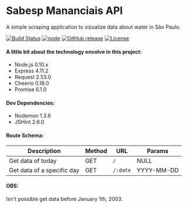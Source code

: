 # Sabesp Mananciais API
A simple scraping application to vizualize data about water in São Paulo.

[![Build Status](https://travis-ci.org/rafaell-lycan/sabesp-mananciais-api.svg?branch=master)](https://travis-ci.org/rafaell-lycan/sabesp-mananciais-api)
[![node](https://img.shields.io/badge/node-0.10.x-brightgreen.svg)]()
[![GitHub release](https://img.shields.io/github/release/rafaell-lycan/sabesp-mananciais-api.svg)]()
[![License](http://img.shields.io/:license-mit-blue.svg)](https://github.com/rafaell-lycan/sabesp-mananciais-api/blob/master/LISENCE)


#### A little bit about the technology envolve in this project:
- Node.js 0.10.x
- Express 4.11.2
- Request 2.53.0
- Cheerio 0.18.0
- Promise 6.1.0


#### Dev Dependencies:
- Nodemon 1.3.6
- JSHint 2.6.0

#### Route Schema:
Description | Method | URL | Params
--- | --- | --- | ---
Get data of today | GET | `/` | NULL
Get data of a specific day | GET | `/:date` | YYYY-MM-DD

#### OBS:
Isn't possible get data before January 1th, 2003.